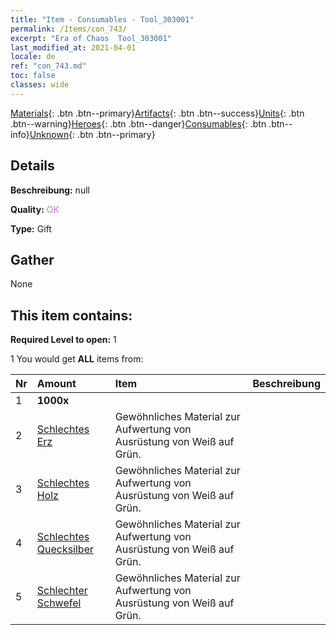 ```yaml
---
title: "Item - Consumables - Tool_303001"
permalink: /Items/con_743/
excerpt: "Era of Chaos  Tool_303001"
last_modified_at: 2021-04-01
locale: de
ref: "con_743.md"
toc: false
classes: wide
---
```

 [Materials](/de/Items/){: .btn .btn--primary}[Artifacts](/de/Items/Artifacts/){: .btn .btn--success}[Units](/de/Items/Units/){: .btn .btn--warning}[Heroes](/de/Items/Heroes/){: .btn .btn--danger}[Consumables](/de/Items/Consumables/){: .btn .btn--info}[Unknown](/de/Items/Unknown/){: .btn .btn--primary}

## Details
 **Beschreibung:** null

 **Quality:** <span style="color: #DA70D6">OK</span>

 **Type:** Gift

## Gather

  None

## This item contains:

 **Required Level to open:** 1

 1 You would get **ALL** items  from:

  | Nr | Amount |     Item    | Beschreibung |
  |:---|:-------|:------------|:-----------:|
  | 1 |  **1000x** | <i class="fas fa-coins"/> |  | 
  | 2 | [Schlechtes Erz](/de/Items/mat_1/) | Gewöhnliches Material zur Aufwertung von Ausrüstung von Weiß auf Grün. | 
  | 3 | [Schlechtes Holz](/de/Items/mat_1/) | Gewöhnliches Material zur Aufwertung von Ausrüstung von Weiß auf Grün. | 
  | 4 | [Schlechtes Quecksilber](/de/Items/mat_2/) | Gewöhnliches Material zur Aufwertung von Ausrüstung von Weiß auf Grün. | 
  | 5 | [Schlechter Schwefel](/de/Items/mat_3/) | Gewöhnliches Material zur Aufwertung von Ausrüstung von Weiß auf Grün. | 

